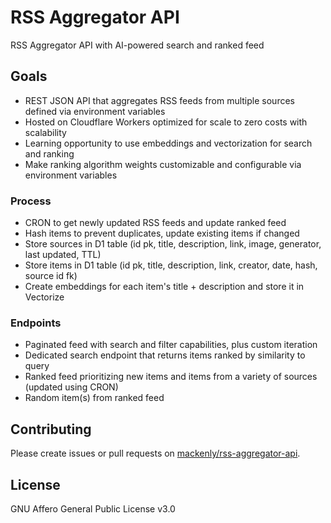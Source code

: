 # RSS Aggregator API
RSS Aggregator API with AI-powered search and ranked feed

## Goals
- REST JSON API that aggregates RSS feeds from multiple sources defined via environment variables
- Hosted on Cloudflare Workers optimized for scale to zero costs with scalability
- Learning opportunity to use embeddings and vectorization for search and ranking
- Make ranking algorithm weights customizable and configurable via environment variables

### Process
- CRON to get newly updated RSS feeds and update ranked feed
- Hash items to prevent duplicates, update existing items if changed
- Store sources in D1 table (id pk, title, description, link, image, generator, last updated, TTL)
- Store items in D1 table (id pk, title, description, link, creator, date, hash, source id fk)
- Create embeddings for each item's title + description and store it in Vectorize

### Endpoints
- Paginated feed with search and filter capabilities, plus custom iteration
- Dedicated search endpoint that returns items ranked by similarity to query
- Ranked feed prioritizing new items and items from a variety of sources (updated using CRON)
- Random item(s) from ranked feed

## Contributing
Please create issues or pull requests on [mackenly/rss-aggregator-api](https://github.com/mackenly/rss-aggregator-api).

## License
GNU Affero General Public License v3.0